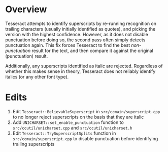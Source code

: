 # Overview
Tesseract attempts to identify superscripts by re-running recognition on trailing characters (usually initially identified as quotes), and picking the version with the highest confidence.  However, as it does not disable punctuation before doing so, the second pass often simply detects punctuation again.  This fix forces Tesseract to find the best *non-punctuation* result for the text, and then compare it against the original (punctuation) result. 

Additionally, any superscripts identified as italic are rejected.  Regardless of whether this makes sense in theory, Tesseract does not reliably identify italics (or any other font type). 

# Edits

1. Edit `Tesseract::BelievableSuperscript` in `src/ccmain/superscript.cpp` to no longer reject superscripts on the basis that they are italic
2. Add `UNICHARSET::set_enable_punctuation` function to `src/ccutil/unicharset.cpp` and `src/ccutil/unicharset.h`
3. Edit `Tesseract::TrySuperscriptSplits` function in `src/ccmain/superscript.cpp` to disable punctuation before identifying trailing superscripts